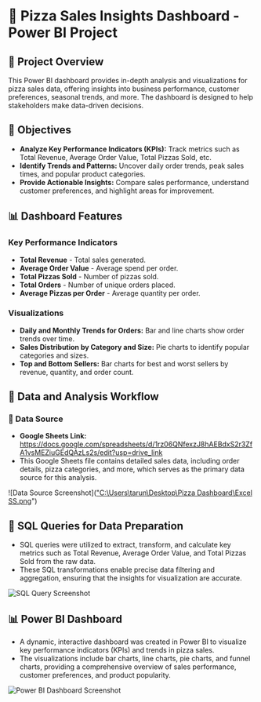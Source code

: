 # 🍕 Pizza Sales Insights Dashboard - Power BI Project

## 📌 Project Overview
This Power BI dashboard provides in-depth analysis and visualizations for pizza sales data, offering insights into business performance, customer preferences, seasonal trends, and more. The dashboard is designed to help stakeholders make data-driven decisions.

## 🎯 Objectives
- **Analyze Key Performance Indicators (KPIs):** Track metrics such as Total Revenue, Average Order Value, Total Pizzas Sold, etc.
- **Identify Trends and Patterns:** Uncover daily order trends, peak sales times, and popular product categories.
- **Provide Actionable Insights:** Compare sales performance, understand customer preferences, and highlight areas for improvement.

## 📊 Dashboard Features

### Key Performance Indicators
- **Total Revenue** - Total sales generated.
- **Average Order Value** - Average spend per order.
- **Total Pizzas Sold** - Number of pizzas sold.
- **Total Orders** - Number of unique orders placed.
- **Average Pizzas per Order** - Average quantity per order.

### Visualizations
- **Daily and Monthly Trends for Orders:** Bar and line charts show order trends over time.
- **Sales Distribution by Category and Size:** Pie charts to identify popular categories and sizes.
- **Top and Bottom Sellers:** Bar charts for best and worst sellers by revenue, quantity, and order count.

## 📂 Data and Analysis Workflow

### 📁 Data Source
- **Google Sheets Link:** https://docs.google.com/spreadsheets/d/1rz06QNfexzJ8hAEBdxS2r3ZfA1vsMEZiuGEdQAzLs2s/edit?usp=drive_link  
- This Google Sheets file contains detailed sales data, including order details, pizza categories, and more, which serves as the primary data source for this analysis.

![Data Source Screenshot](["C:\Users\tarun\Desktop\Pizza Dashboard\Excel SS.png](https://github.com/Tarandeepchand36/Pizza_Sales_Report_Dashboard/blob/main/Excel%20SS.png)") <!-- Add path to data source screenshot -->

## 📝 SQL Queries for Data Preparation
- SQL queries were utilized to extract, transform, and calculate key metrics such as Total Revenue, Average Order Value, and Total Pizzas Sold from the raw data.
- These SQL transformations enable precise data filtering and aggregation, ensuring that the insights for visualization are accurate.

![SQL Query Screenshot](images/sql-query-screenshot.png)

## 📊 Power BI Dashboard
- A dynamic, interactive dashboard was created in Power BI to visualize key performance indicators (KPIs) and trends in pizza sales.
- The visualizations include bar charts, line charts, pie charts, and funnel charts, providing a comprehensive overview of sales performance, customer preferences, and product popularity.

![Power BI Dashboard Screenshot](images/powerbi-dashboard-screenshot.png)
